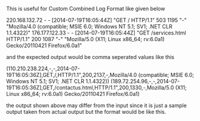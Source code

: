 This is useful for Custom Combined Log Format like given below

220.168.132.72 - - [2014-07-19T16:05:44Z] "GET / HTTP/1.1" 503 1195 "-" "Mozilla/4.0 (compatible; MSIE 6.0; Windows NT 5.1; SV1; .NET CLR 1.1.4322)"
176.177.122.33 - - [2014-07-19T16:05:44Z] "GET /services.html HTTP/1.1" 200 1087 "-" "Mozilla/5.0 (X11; Linux x86_64; rv:6.0a1) Gecko/20110421 Firefox/6.0a1"


and the expected output would be comma seperated values like this 

(110.210.238.224,-,-,2014-07-19T16:05:36Z],GET,/,HTTP/1.1",200,2137,-,Mozilla/4.0 (compatible; MSIE 6.0; Windows NT 5.1; SV1; .NET CLR 1.1.4322))
(189.72.254.96,-,-,2014-07-19T16:05:36Z],GET,/contactus.html,HTTP/1.1",200,1330,-,Mozilla/5.0 (X11; Linux x86_64; rv:6.0a1) Gecko/20110421 Firefox/6.0a1)

the output shown above may differ from the input since it is just a sample output taken from actual output but the format would be like this.

